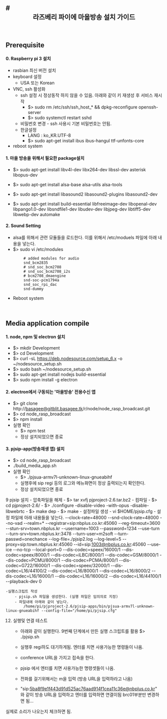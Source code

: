 #<center>라즈베리 파이에 마을방송 설치 가이드</center>
---------
<br>

## Prerequisite

#### 0. Raspberry pi 3 설치 
    
* rasbian 최신 버전 설치 
* keyboard 설정 
	* USA 또는 Korean
* VNC, ssh 활성화 
	* ssh 설정 시 정상동작 하지 않을 수 있음. 아래와 같이 키 재생성 후 서비스 재시작
        * $> sudo rm /etc/ssh/ssh_host_* && dpkg-reconfigure openssh-server
        * $> sudo systemctl restart sshd
    * 비밀번호 변경 - ssh 사용시 기본 비밀번호는 안됨.
    * 한글설정 
        * LANG : ko_KR.UTF-8 
        * $> sudo apt-get install ibus ibus-hangul ttf-unfonts-core
* reboot system 

#### 1. 마을 방송을 위해서 필요한 package설치 
* $> sudo apt-get install libv4l-dev libx264-dev libssl-dev asterisk libopus-dev
* $> sudo apt-get install alsa-base alsa-utils alsa-tools
* $> sudo apt-get install libasound2 libasound2-plugins libasound2-dev

* $> sudo apt-get install build-essential libfreeimage-dev libopenal-dev libpango1.0-dev libsndfile1-dev libudev-dev libjpeg-dev libtiff5-dev libwebp-dev automake

#### 2. Sound Setting
* alsa를 위해서 관련 모듈들을 로드한다. 이를 위해서 /etc/moduels 파일에 아래 내용을 넣는다.
* $> sudo vi /etc/modules


```
		# added modules for audio
		snd_bcm2835
		# snd_soc_bcm2708
		# snd_soc_bcm2708_i2s
		# bcm2708_dmaengine
		snd-soc-pcm1794a
		snd_soc_rpi_dac
		snd-dummy 
```

* Reboot system

<br>

## Media application compile

#### 1. node, npm 및 electron 설치 
* $> mkdir Development
* $> cd Development
* $> curl -sL https://deb.nodesource.com/setup_6.x -o ~/nodesource_setup.sh
* $> sudo bash ~/nodesource_setup.sh
* $> sudo apt-get install nodejs build-essential
* $> sudo npm install -g electron

#### 2. electron에서 구동되는 '마을방송' 전용수신 앱 
* $> git clone  http://basagee@gitblit.basagee.tk/r/node/node\_rasp\_broadcast.git 
* $> cd node\_rasp\_broadcast
* $> npm install
* 실행 확인 
    * $> npm test
    * 정상 설치되었으면 종료 

#### 3. pjsip-app(방송재생 앱) 설치 
* $> cd node\_rasp\_broadcast
* ./build_media_app.sh
* 실행 확인 
    * $> ./pjsua-armv7l-unknown-linux-gnueabihf
    * 실행후에 sip regi 등의 로그와 메뉴화면이 정상 출력되는지 확인한다. 
    * 정상 설치되었으면 종료 

9 pjsip 설치
	- 압축파일을 해제 
		- $> tar xvfj pjproject-2.6.tar.bz2
	- 컴파일 
		- $> cd pjproject-2.6/
		- $> ./configure -disable-video -with-opus -disable-libwebrtc
		- $> make dep 
		- $> make
	- 설정파일 생성
		- vi $HOME/pjsip.cfg
		- 설정 파일에 아래 내용들을 넣는다.
			--clock-rate=48000 
			--snd-clock-rate=48000 
			--no-vad 
			--realm=*
			--registrar=sip:nbplus.co.kr:45060
			--reg-timeout=3600 
			--stun-srv=town.nbplus.kr
			--username=1003 
			--password=1234 
			--use-turn 
			--turn-srv=town.nbplus.kr:3478
			--turn-user=m2soft 
			--turn-passwd=onechance 
			--log-file=./pjsip2.log 
			--log-level=5 
			--proxy=sip:town.nbplus.kr:45060
			--id=sip:1003@nbplus.co.kr:45060
			--use-ice
			--no-tcp
			--local-port=0
			--dis-codec=speex/16000/1
			--dis-codec=speex/8000/1 
			--dis-codec=iLBC/8000/1 
			--dis-codec=GSM/8000/1 
			--dis-codec=PCMU/8000/1 
			--dis-codec=PCMA/8000/1 
			--dis-codec=G722/16000/1 
			--dis-codec=speex/32000/1 
			--dis-codec=L16/44100/2 
			--dis-codec=L16/8000/1 
			--dis-codec=L16/8000/2 
			--dis-codec=L16/16000/1 
			--dis-codec=L16/16000/2 
			--dis-codec=L16/44100/1 
			--playback-dev 0

	-실행스크립트 작성
		- pjsip.sh 파일을 생성한다. (실행 파일은 임의의로 지정)
		- 파일내에 아래와 같이 넣는다.
			/home/pi/pjproject-2.6/pjsip-apps/bin/pjsua-armv7l-unknown-linux-gnueabihf --config-file="/home/pi/pjsip.cfg"


12. 실행및 연결 테스트
	- 아래와 같이 실행한다. 9번째 단계에서 만든 실행 스크립트를 활용
		$> ./pjsip.sh 
 
	- 실행후 regi하도 대기하게됨. 엔터를 치면 사용가능한 명령들이 나옴.
	- conference URL을 가지고 접속을 한다.
	- pjsip 에서 엔터를 치면 사용가능한 명령셋들이 나옴.
	- 전화를 걸기위해서는 m을 입력 (방송 URL을 입력하라고 나옴)
	- "sip:5ba8f9e1f443d91d525ac76aad914f1cea11c36e@nbplus.co.kr" 와 같이 방송 URL을 입력하고 엔터를 입력하면 연결이됨
	   brc01부분만 변경하면 됨...

실제로 소리가 나오는지 체크하면 됨.
